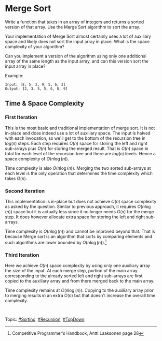 # Merge Sort
Write a function that takes in an array of integers and returns a sorted version of that array.
Use the Merge Sort algorithm to sort the array.

Your implementation of Merge Sort almost certainly uses a lot of auxiliary space and likely does not
sort the input array in place. What is the space complexity of your algorithm?

Can you implement a version of the algorithm using only one additional array of the same length
as the input array, and can this version sort the input array in place?

Example:
```
Input: [8, 5, 2, 9, 5, 6, 3]
Output: [2, 3, 5, 5, 6, 8, 9]
```

## Time & Space Complexity

### First Iteration
This is the most basic and traditional implementation of merge sort. It is not in-place and does
indeed use a lot of auxiliary space. The input is halved with each invocation, so we'll get to the
bottom of the recursion tree in $log(n)$ steps. Each step requires $O(n)$ space for storing the
left and right sub-arrays plus $O(n)$ for storing the merged result. That is $O(n)$ space
in total for each level of the recursion tree and there are $log(n)$ levels. Hence a space
complexity of $O(n\log{(n)})$.

Time complexity is also $O(n\log{(n)})$. Merging the two sorted sub-arrays at each level is the only
operation that determines the time complexity which takes $O(n)$.

### Second Iteration
This implementation is in-place but does not achieve $O(n)$ space complexity as asked by the
question. Similar to previous approach, it requires $O(n\log{(n)})$ space but it is actually less
since it no longer needs $O(n)$ for the merge step. It does however allocate extra space for storing
the left and right sub-arrays.

Time complexity is $O(n\log{(n)})$ and cannot be improved beyond that. That is because Merge sort is
an algorithm that sorts by comparing elements and such algorithms are lower bounded by
$O(n\log{(n)})$.[^1]

### Third Iteration
Here we achieve $O(n)$ space complexity by using only one auxiliary array the size of the input. At
each merge step, portion of the main array corresponding to the already sorted left and right
sub-arrays are first copied to the auxiliary array and from there merged back to the main array.

Time complexity remains at $O(n\log{(n)})$. Copying to the auxiliary array prior to merging results
in an extra $O(n)$ but that doesn't increase the overall time complexity.

</br>

Topic: [#Sorting](), [#Recursion](), [#TopDown]()

[^1]: Competitive Programmer’s Handbook, Antti Laaksonen page 28